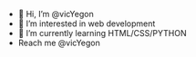 - 👋 Hi, I’m @vicYegon
- 👀 I’m interested in web development
- 🌱 I’m currently learning HTML/CSS/PYTHON
- Reach me @vicYegon 

<!---
vicYegon/vicYegon is a ✨ special ✨ repository because its `README.md` (this file) appears on your GitHub profile.
You can click the Preview link to take a look at your changes.
--->
